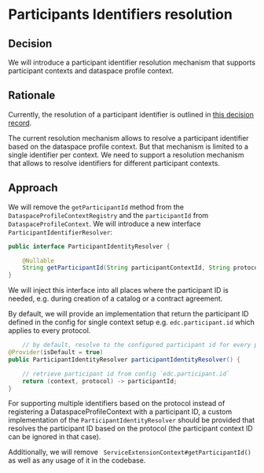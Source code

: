 # Participants Identifiers resolution

## Decision

We will introduce a participant identifier resolution mechanism that supports participant contexts and dataspace profile
context.

## Rationale

Currently, the resolution of a participant identifier is outlined
in [this decision record](../2025-07-25-multiple-participant-identifiers/README.md).

The current resolution mechanism allows to resolve a participant identifier based on the dataspace profile context.
But that mechanism is limited to a single identifier per context. We need to support a resolution mechanism
that allows to resolve identifiers for different participant contexts.

## Approach

We will remove the `getParticipantId` method from the `DataspaceProfileContextRegistry` and the `participantId` from
`DataspaceProfileContext`.
We will introduce a new interface `ParticipantIdentifierResolver`:

```java
public interface ParticipantIdentityResolver {

    @Nullable
    String getParticipantId(String participantContextId, String protocol);
}
```

We will inject this interface into all places where the participant ID is needed, e.g. during creation of a catalog
or a contract agreement.

By default, we will provide an implementation that return the participant ID defined in the config for single context
setup e.g. `edc.participant.id` which applies to every protocol.

```java
    // by default, resolve to the configured participant id for every protocol
@Provider(isDefault = true)
public ParticipantIdentityResolver participantIdentityResolver() {

    // retrieve participant id from config `edc.participant.id`
    return (context, protocol) -> participantId;
}
```

For supporting multiple identifiers based on the protocol instead of registering a DataspaceProfileContext with a
participant ID, a custom implementation of the `ParticipantIdentityResolver` should be provided that resolves the
participant ID based on the protocol (the participant context ID can be ignored in that case).

Additionally, we will remove ` ServiceExtensionContext#getParticipantId()` as well as any usage of it in the codebase.


